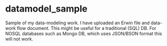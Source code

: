 datamodel_sample
================

Sample of my data-modeling work. I have uploaded an Erwin file and data-work flow document. This might be useful for 
a traditional (SQL) DB. For NOSQL databases such as Mongo DB, which uses JSON/BSON format this will not work.
